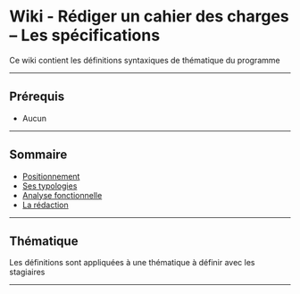 # Wiki - Rédiger un cahier des charges – Les spécifications

Ce wiki contient les définitions syntaxiques de thématique du programme

___

## Prérequis

* Aucun

___

## Sommaire

* [Positionnement](https://github.com/seeren-training/Cahier-Des-Charges/wiki/01)
* [Ses typologies](https://github.com/seeren-training/Cahier-Des-Charges/wiki/02)
* [Analyse fonctionnelle](https://github.com/seeren-training/Cahier-Des-Charges/wiki/03)
* [La rédaction](https://github.com/seeren-training/Cahier-Des-Charges/wiki/04)

___

## Thématique

Les définitions sont appliquées à une thématique à définir avec les stagiaires

___
